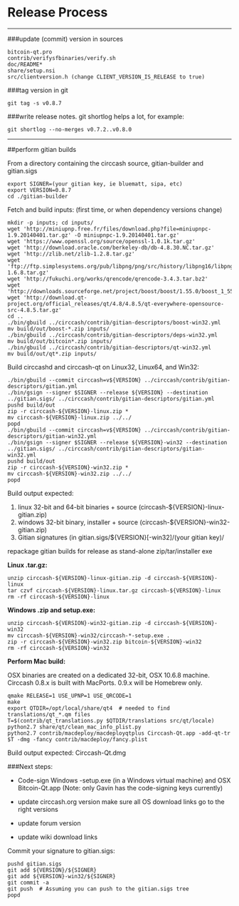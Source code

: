Release Process
====================

* * *

###update (commit) version in sources


	bitcoin-qt.pro
	contrib/verifysfbinaries/verify.sh
	doc/README*
	share/setup.nsi
	src/clientversion.h (change CLIENT_VERSION_IS_RELEASE to true)

###tag version in git

	git tag -s v0.8.7

###write release notes. git shortlog helps a lot, for example:

	git shortlog --no-merges v0.7.2..v0.8.0

* * *

##perform gitian builds

 From a directory containing the circcash source, gitian-builder and gitian.sigs
  
	export SIGNER=(your gitian key, ie bluematt, sipa, etc)
	export VERSION=0.8.7
	cd ./gitian-builder

 Fetch and build inputs: (first time, or when dependency versions change)

	mkdir -p inputs; cd inputs/
	wget 'http://miniupnp.free.fr/files/download.php?file=miniupnpc-1.9.20140401.tar.gz' -O miniupnpc-1.9.20140401.tar.gz'
	wget 'https://www.openssl.org/source/openssl-1.0.1k.tar.gz'
	wget 'http://download.oracle.com/berkeley-db/db-4.8.30.NC.tar.gz'
	wget 'http://zlib.net/zlib-1.2.8.tar.gz'
	wget 'ftp://ftp.simplesystems.org/pub/libpng/png/src/history/libpng16/libpng-1.6.8.tar.gz'
	wget 'http://fukuchi.org/works/qrencode/qrencode-3.4.3.tar.bz2'
	wget 'http://downloads.sourceforge.net/project/boost/boost/1.55.0/boost_1_55_0.tar.bz2'
	wget 'http://download.qt-project.org/official_releases/qt/4.8/4.8.5/qt-everywhere-opensource-src-4.8.5.tar.gz'
	cd ..
	./bin/gbuild ../circcash/contrib/gitian-descriptors/boost-win32.yml
	mv build/out/boost-*.zip inputs/
	./bin/gbuild ../circcash/contrib/gitian-descriptors/deps-win32.yml
	mv build/out/bitcoin*.zip inputs/
	./bin/gbuild ../circcash/contrib/gitian-descriptors/qt-win32.yml
	mv build/out/qt*.zip inputs/

 Build circcashd and circcash-qt on Linux32, Linux64, and Win32:
  
	./bin/gbuild --commit circcash=v${VERSION} ../circcash/contrib/gitian-descriptors/gitian.yml
	./bin/gsign --signer $SIGNER --release ${VERSION} --destination ../gitian.sigs/ ../circcash/contrib/gitian-descriptors/gitian.yml
	pushd build/out
	zip -r circcash-${VERSION}-linux.zip *
	mv circcash-${VERSION}-linux.zip ../../
	popd
	./bin/gbuild --commit circcash=v${VERSION} ../circcash/contrib/gitian-descriptors/gitian-win32.yml
	./bin/gsign --signer $SIGNER --release ${VERSION}-win32 --destination ../gitian.sigs/ ../circcash/contrib/gitian-descriptors/gitian-win32.yml
	pushd build/out
	zip -r circcash-${VERSION}-win32.zip *
	mv circcash-${VERSION}-win32.zip ../../
	popd

  Build output expected:

  1. linux 32-bit and 64-bit binaries + source (circcash-${VERSION}-linux-gitian.zip)
  2. windows 32-bit binary, installer + source (circcash-${VERSION}-win32-gitian.zip)
  3. Gitian signatures (in gitian.sigs/${VERSION}[-win32]/(your gitian key)/

repackage gitian builds for release as stand-alone zip/tar/installer exe

**Linux .tar.gz:**

	unzip circcash-${VERSION}-linux-gitian.zip -d circcash-${VERSION}-linux
	tar czvf circcash-${VERSION}-linux.tar.gz circcash-${VERSION}-linux
	rm -rf circcash-${VERSION}-linux

**Windows .zip and setup.exe:**

	unzip circcash-${VERSION}-win32-gitian.zip -d circcash-${VERSION}-win32
	mv circcash-${VERSION}-win32/circcash-*-setup.exe .
	zip -r circcash-${VERSION}-win32.zip bitcoin-${VERSION}-win32
	rm -rf circcash-${VERSION}-win32

**Perform Mac build:**

  OSX binaries are created on a dedicated 32-bit, OSX 10.6.8 machine.
  Circcash 0.8.x is built with MacPorts.  0.9.x will be Homebrew only.

	qmake RELEASE=1 USE_UPNP=1 USE_QRCODE=1
	make
	export QTDIR=/opt/local/share/qt4  # needed to find translations/qt_*.qm files
	T=$(contrib/qt_translations.py $QTDIR/translations src/qt/locale)
	python2.7 share/qt/clean_mac_info_plist.py
	python2.7 contrib/macdeploy/macdeployqtplus Circcash-Qt.app -add-qt-tr $T -dmg -fancy contrib/macdeploy/fancy.plist

 Build output expected: Circcash-Qt.dmg

###Next steps:

* Code-sign Windows -setup.exe (in a Windows virtual machine) and
  OSX Bitcoin-Qt.app (Note: only Gavin has the code-signing keys currently)

* update circcash.org version
  make sure all OS download links go to the right versions

* update forum version

* update wiki download links

Commit your signature to gitian.sigs:

	pushd gitian.sigs
	git add ${VERSION}/${SIGNER}
	git add ${VERSION}-win32/${SIGNER}
	git commit -a
	git push  # Assuming you can push to the gitian.sigs tree
	popd

